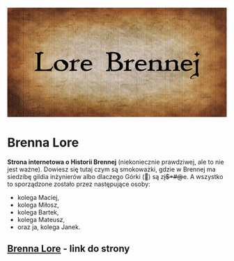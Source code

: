 ![Brenna Lore logo](img/social_prevLowRes.jpg)
# Brenna Lore
**Strona internetowa o Historii Brennej** (niekoniecznie prawdziwej, ale to nie jest ważne). Dowiesz się tutaj czym są smokoważki, gdzie w Brennej ma siedzibę gildia inżynierów albo dlaczego Górki (&#x1F922;) są z<del>j$*#@</del>e. A wszystko to sporządzone zostało przez następujące osoby:
* kolega Maciej,
* kolega Miłosz,
* kolega Bartek,
* kolega Mateusz,
* oraz ja, kolega Janek.
## [Brenna Lore](https://jkgplay.github.io/Lore-Brennej/) - link do strony